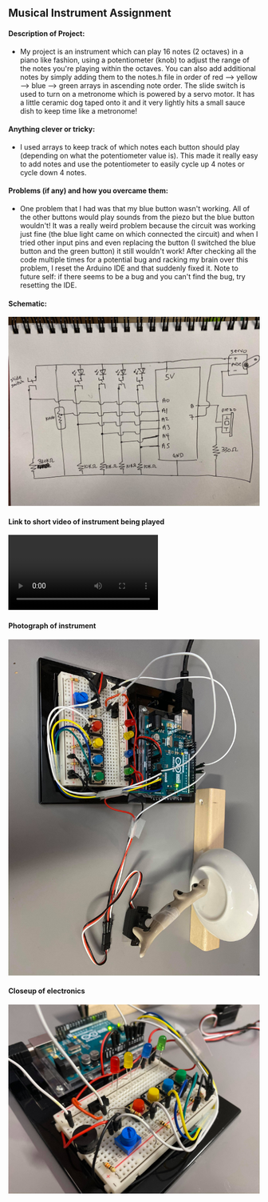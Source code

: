## Musical Instrument Assignment

#### Description of Project:

* My project is an instrument which can play 16 notes (2 octaves) in a piano like fashion, using a potentiometer (knob) to adjust the range of the notes you're playing within the octaves. You can also add additional notes by simply adding them to the notes.h file in order of red --> yellow --> blue --> green arrays in ascending note order. The slide switch is used to turn on a metronome which is powered by a servo motor. It has a little ceramic dog taped onto it and it very lightly hits a small sauce dish to keep time like a metronome! 

#### Anything clever or tricky:

* I used arrays to keep track of which notes each button should play (depending on what the potentiometer value is). This made it really easy to add notes and use the potentiometer to easily cycle up 4 notes or cycle down 4 notes.

#### Problems (if any) and how you overcame them:

* One problem that I had was that my blue button wasn't working. All of the other buttons would play sounds from the piezo but the blue button wouldn't! It was a really weird problem because the circuit was working just fine (the blue light came on which connected the circuit) and when I tried other input pins and even replacing the button (I switched the blue button and the green button) it still wouldn't work! After checking all the code multiple times for a potential bug and racking my brain over this problem, I reset the Arduino IDE and that suddenly fixed it. Note to future self: if there seems to be a bug and you can't find the bug, try resetting the IDE.

#### Schematic:

![](schematic.jpg)

#### Link to short video of instrument being played

![Instrument demo](videp.mp4)

#### Photograph of instrument

![](musical_instrument.jpg)

#### Closeup of electronics

![](close_up_of_electronics.jpg)
